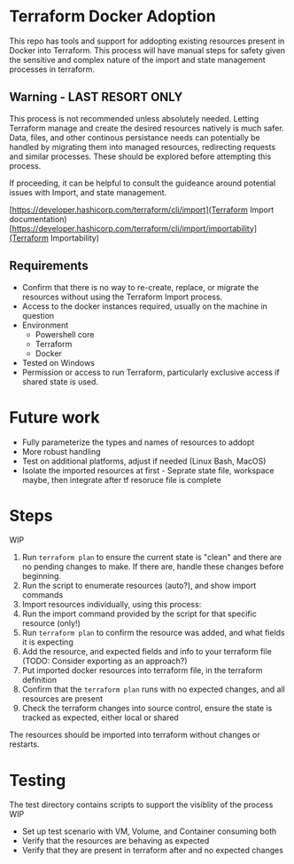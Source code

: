 # Terraform Docker Adoption

This repo has tools and support for addopting existing resources present in Docker into Terraform. This process will have manual steps for safety given the sensitive and complex nature of the import and state management processes in terraform.


## Warning - LAST RESORT ONLY

This process is not recommended unless absolutely needed. Letting Terraform manage and create the desired resources natively is much safer. Data, files, and other continous persistance needs can potentially be handled by migrating them into managed resources, redirecting requests and similar processes. These should be explored before attempting this process.

If proceeding, it can be helpful to consult the guideance around potential issues with Import, and state management.

[https://developer.hashicorp.com/terraform/cli/import](Terraform Import documentation)
[https://developer.hashicorp.com/terraform/cli/import/importability](Terraform Importability)


## Requirements

* Confirm that there is no way to re-create, replace, or migrate the resources without using the Terraform Import process.
* Access to the docker instances required, usually on the machine in question
* Environment
    * Powershell core
    * Terraform
    * Docker
* Tested on Windows
* Permission or access to run Terraform, particularly exclusive access if shared state is used.

# Future work
* Fully parameterize the types and names of resources to addopt
* More robust handling
* Test on additional platforms, adjust if needed (Linux Bash, MacOS)
* Isolate the imported resources at first - Seprate state file, workspace maybe, then integrate after tf resoruce file is complete

# Steps

WIP

1. Run `terraform plan` to ensure the current state is "clean" and there are no pending changes to make. If there are, handle these changes before beginning.
2. Run the script to enumerate resources (auto?), and show import commands
3. Import resources individually, using this process:
  1. Run the import command provided by the script for that specific resource (only!)
  2. Run `terraform plan` to confirm the resource was added, and what fields it is expecting
  3. Add the resource, and expected fields and info to your terraform file (TODO: Consider exporting as an approach?)
3. Put imported docker resources into terraform file, in the terraform definition
4. Confirm that the `terraform plan` runs with no expected changes, and all resources are present
5. Check the terraform changes into source control, ensure the state is tracked as expected, either local or shared

The resources should be imported into terraform without changes or restarts.


# Testing

The test directory contains scripts to support the visiblity of the process
WIP
* Set up test scenario with VM, Volume, and Container consuming both
* Verify that the resources are behaving as expected
* Verify that they are present in terraform after and no expected changes

